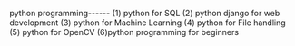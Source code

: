 python programming------
(1) python  for SQL
(2) python django for web development 
(3) python for Machine Learning
(4) python for File handling
(5) python for OpenCV 
(6)python programming for beginners

